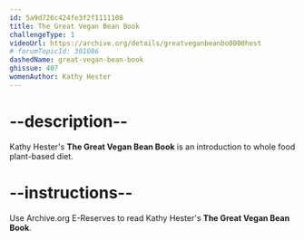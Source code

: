 ```yaml
---
id: 5a9d726c424fe3f2f1111108
title: The Great Vegan Bean Book 
challengeType: 1
videoUrl: https://archive.org/details/greatveganbeanbo0000hest
# forumTopicId: 301086
dashedName: great-vegan-bean-book
ghissue: 407
womenAuthor: Kathy Hester
---
```


# --description--

Kathy Hester's __The Great Vegan Bean Book__ is an introduction to whole food plant-based diet.

# --instructions--

Use Archive.org E-Reserves to read Kathy Hester's __The Great Vegan Bean Book__. 